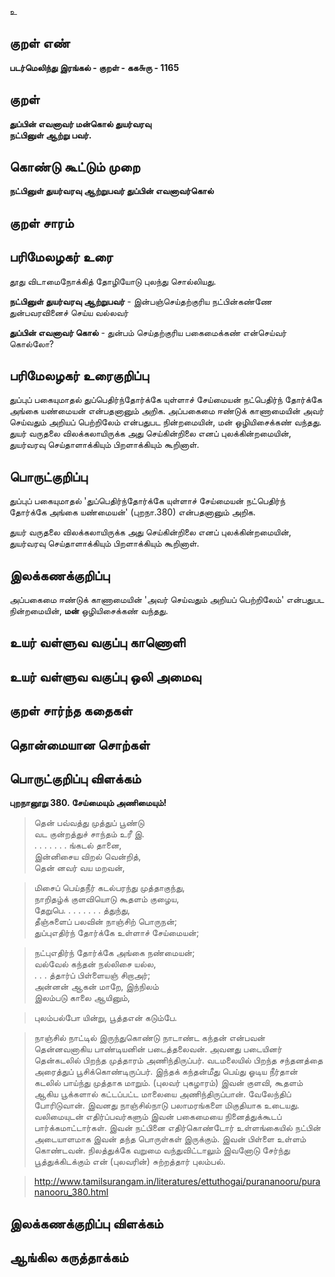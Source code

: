 உ

## குறள் எண் 

**படர்மெலிந்து இரங்கல் - குறள் - கக௬ரு - 1165**

## குறள் 

**துப்பின் எவனாவர் மன்கொல் துயர்வரவு  
நட்பினுள் ஆற்று பவர்.**

## கொண்டு கூட்டும் முறை

**நட்பினுள் துயர்வரவு ஆற்றுபவர் துப்பின் எவனாவர்கொல்**

## குறள் சாரம் 


## பரிமேலழகர் உரை

தூது விடாமைநோக்கித் தோழியோடு புலந்து சொல்லியது. 

**நட்பினுள் துயர்வரவு ஆற்றுபவர்** - இன்பஞ்செய்தற்குரிய நட்பின்கண்ணே துன்பவரவினைச் செய்ய வல்லவர் 

**துப்பின் எவனாவர் கொல்** - துன்பம் செய்தற்குரிய பகைமைக்கண் என்செய்வர் கொல்லோ?

## பரிமேலழகர் உரைகுறிப்பு   

துப்புப் பகையுமாதல் துப்பெதிர்ந்தோர்க்கே யுள்ளாச் சேய்மையன் நட்பெதிர்ந் தோர்க்கே அங்கை யண்மையன் என்பதனானும் அறிக. அப்பகைமை ஈண்டுக் காணாமையின் அவர் செய்வதும் அறியப் பெற்றிலேம் என்பதுபட நின்றமையின், மன் ஒழியிசைக்கண் வந்தது. துயர் வருதலை விலக்கலாயிருக்க அது செய்கின்றிலை எனப் புலக்கின்றமையின், துயர்வரவு செய்தாளாக்கியும் பிறளாக்கியும் கூறினாள்.

## பொருட்குறிப்பு 

துப்புப் பகையுமாதல் 'துப்பெதிர்ந்தோர்க்கே யுள்ளாச் சேய்மையன் நட்பெதிர்ந் தோர்க்கே அங்கை யண்மையன்' (புறநா.380) என்பதனானும் அறிக. 

துயர் வருதலை விலக்கலாயிருக்க அது செய்கின்றிலை எனப் புலக்கின்றமையின், துயர்வரவு செய்தாளாக்கியும் பிறளாக்கியும் கூறினாள்.

## இலக்கணக்குறிப்பு  

அப்பகைமை ஈண்டுக் காணாமையின் 'அவர் செய்வதும் அறியப் பெற்றிலேம்' என்பதுபட நின்றமையின், **மன்** ஒழியிசைக்கண் வந்தது. 

## உயர் வள்ளுவ வகுப்பு காணொளி


## உயர் வள்ளுவ வகுப்பு ஒலி அமைவு 

 
## குறள் சார்ந்த கதைகள் 


## தொன்மையான சொற்கள்


## பொருட்குறிப்பு விளக்கம்

**புறநானூறு 380. சேய்மையும் அணிமையும்!**

>தென் பவ்வத்து முத்துப் பூண்டு  
>வட குன்றத்துச் சாந்தம் உரீ இ.  
>. . . . . . . ங்கடல் தானை,  
>இன்னிசைய விறல் வென்றித்,  
>தென் னவர் வய மறவன்,  	

>மிசைப் பெய்தநீர் கடல்பரந்து முத்தாகுந்து,  
>நாறிதழ்க் குளவியொடு கூதளம் குழைய,  
>தேறுபெ. . . . . . . . த்துந்து,  
>தீஞ்சுளைப் பலவின் நாஞ்சிற் பொருநன்;  
>துப்புஎதிர்ந் தோர்க்கே உள்ளாச் சேய்மையன்;  	

>நட்புஎதிர்ந் தோர்க்கே அங்கை நண்மையன்;  
>வல்வேல் கந்தன் நல்லிசை யல்ல,  
>. . . த்தார்ப் பிள்ளையஞ் சிறாஅர்;  
>அன்னன் ஆகன் மாறே, இந்நிலம்  
>இலம்படு காலை ஆயினும்,  	

>புலம்பல்போ யின்று, பூத்தஎன் கடும்பே.  	

>நாஞ்சில் நாட்டில் இருந்துகொண்டு நாடாண்ட கந்தன் என்பவன் தென்னவனாகிய பாண்டியனின் படைத்தலைவன். அவனது படையினர் தென்கடலில் பிறந்த முத்தாரம் அணிந்திருப்பர். வடமலையில் பிறந்த சந்தனத்தை அரைத்துப் பூசிக்கொண்டிருப்பர். இந்தக் கந்தன்மீது பெய்து ஓடிய நீர்தான் கடலில் பாய்ந்து முத்தாக மாறும். (புலவர் புகழாரம்) இவன் குளவி, கூதளம் ஆகிய பூக்களால் கட்டப்பட்ட மாலையை அணிந்திருப்பான். வேலேந்திப் போரிடுவான். இவனது நாஞ்சில்நாடு பலாமரங்களை மிகுதியாக உடையது. வலிமையுடன் எதிர்ப்பவர்களும் இவன் பகைமையை நினைத்துக்கூடப் பார்க்கமாட்டார்கள். இவன் நட்பினை எதிர்கொண்டோர் உள்ளங்கையில் நட்பின் அடையாளமாக இவன் தந்த பொருள்கள் இருக்கும். இவன் பிள்ளை உள்ளம் கொண்டவன். நிலத்துக்கே வறுமை வந்துவிட்டாலும் இவனோடு சேர்ந்து பூத்துக்கிடக்கும் என் (புலவரின்) சுற்றத்தார் புலம்பல்.  

>http://www.tamilsurangam.in/literatures/ettuthogai/purananooru/purananooru_380.html

## இலக்கணக்குறிப்பு விளக்கம்


## ஆங்கில கருத்தாக்கம் 


